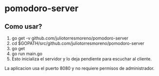 # pomodoro-server

## Como usar?
1. go get -v github.com/juliotorresmoreno/pomodoro-server
2. cd $GOPATH/src/github.com/juliotorresmoreno/pomodoro-server
3. go get
4. go run main.go
5. Esto inicializa el servidor y lo deja pendiente para escuchar al cliente.

La aplicacion usa el puerto 8080 y no requiere permisos de administrador.
